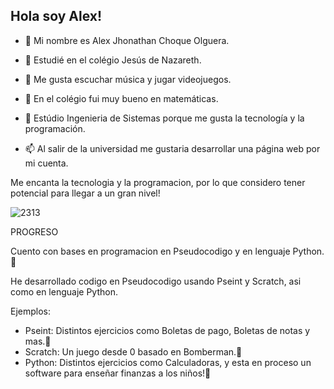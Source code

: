 ## Hola soy Alex!



- 🔭 Mi nombre es Alex Jhonathan Choque Olguera.

- 🌱 Estudié en el colégio Jesús de Nazareth.

- 👯 Me gusta escuchar música y jugar videojuegos.

- 🤔 En el colégio fui muy bueno en matemáticas.

- 💬 Estúdio Ingenieria de Sistemas porque me gusta la tecnología y la programación.

- 📫 Al salir de la universidad me gustaria desarrollar una página web por mi cuenta.


Me encanta la tecnologia y la programacion, por lo que considero tener potencial para llegar a un gran nivel!

![2313](https://github.com/AlexJhonathan/AlexJhonathan/assets/124853057/63ef0cf5-0a1c-471b-95de-e63b3afa047b)

PROGRESO

Cuento con bases en programacion en Pseudocodigo y en lenguaje Python.🌱

He desarrollado codigo en Pseudocodigo usando Pseint y Scratch, asi como en lenguaje Python. 

Ejemplos:

- Pseint: Distintos ejercicios como Boletas de pago, Boletas de notas y mas.💬
- Scratch: Un juego desde 0 basado en Bomberman.💬
- Python: Distintos ejercicios como Calculadoras, y esta en proceso un software para enseñar finanzas a los niños!💬
